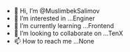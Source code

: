- 👋 Hi, I’m @MuslimbekSalimov
- 👀 I’m interested in ...Enginer
- 🌱 I’m currently learning ...Frontend
- 💞️ I’m looking to collaborate on ...TenX
- 📫 How to reach me ...None

<!---
MuslimbekSalimov/MuslimbekSalimov is a ✨ special ✨ repository because its `README.md` (this file) appears on your GitHub profile.
You can click the Preview link to take a look at your changes.
--->

